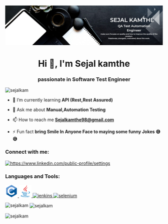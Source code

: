 ![Logo](https://github.com/Sejalkam/SejalKamthe/blob/main/1726841453910.jpg)
<h1 align="center">Hi 👋, I'm Sejal kamthe</h1>
<h3 align="center">passionate in Software Test Engineer</h3>

<p align="left"> <img src="https://komarev.com/ghpvc/?username=sejalkam&label=Profile%20views&color=0e75b6&style=flat" alt="sejalkam" /> </p>

- 🌱 I’m currently learning **API (Rest,Rest Assured)**

- 💬 Ask me about **Manual,Automation Testing**

- 📫 How to reach me **Sejalkamthe98@gmail.com**

- ⚡ Fun fact **bring Smile In Anyone Face to maying some funny Jokes 😅😅**

<h3 align="left">Connect with me:</h3>
<p align="left">
<a href="https://linkedin.com/in/https://www.linkedin.com/public-profile/settings" target="blank"><img align="center" src="https://raw.githubusercontent.com/rahuldkjain/github-profile-readme-generator/master/src/images/icons/Social/linked-in-alt.svg" alt="https://www.linkedin.com/public-profile/settings" height="30" width="40" /></a>
</p>

<h3 align="left">Languages and Tools:</h3>
<p align="left"> <a href="https://www.cprogramming.com/" target="_blank" rel="noreferrer"> <img src="https://raw.githubusercontent.com/devicons/devicon/master/icons/c/c-original.svg" alt="c" width="40" height="40"/> </a> <a href="https://www.java.com" target="_blank" rel="noreferrer"> <img src="https://raw.githubusercontent.com/devicons/devicon/master/icons/java/java-original.svg" alt="java" width="40" height="40"/> </a> <a href="https://www.jenkins.io" target="_blank" rel="noreferrer"> <img src="https://www.vectorlogo.zone/logos/jenkins/jenkins-icon.svg" alt="jenkins" width="40" height="40"/> </a> <a href="https://www.selenium.dev" target="_blank" rel="noreferrer"> <img src="https://raw.githubusercontent.com/detain/svg-logos/780f25886640cef088af994181646db2f6b1a3f8/svg/selenium-logo.svg" alt="selenium" width="40" height="40"/> </a> </p>

<p><img align="left" src="https://github-readme-stats.vercel.app/api/top-langs?username=sejalkam&show_icons=true&locale=en&layout=compact" alt="sejalkam" /></p>

<p>&nbsp;<img align="center" src="https://github-readme-stats.vercel.app/api?username=sejalkam&show_icons=true&locale=en" alt="sejalkam" /></p>

<p><img align="center" src="https://github-readme-streak-stats.herokuapp.com/?user=sejalkam&" alt="sejalkam" /></p>
